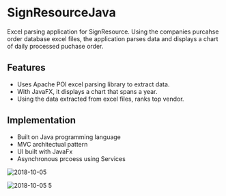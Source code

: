 # SignResourceJava
Excel parsing application for SignResource. Using the companies purcahse order database excel files, the application parses data and
displays a chart of daily processed puchase order.

## Features
- Uses Apache POI excel parsing library to extract data.
- With JavaFX, it displays a chart that spans a year.
-  Using the data extracted from excel files, ranks top vendor.
 
 ## Implementation
 - Built on Java programming language
 - MVC architectual pattern
 - UI built with JavaFx
 - Asynchronous prcoess using Services
 
![2018-10-05](https://user-images.githubusercontent.com/20021751/46565106-1583c280-c8c1-11e8-8e0f-6b66f863d931.png)

 
![2018-10-05 5](https://user-images.githubusercontent.com/20021751/46565060-8f677c00-c8c0-11e8-8a0a-8a2365c4e2f6.png)

